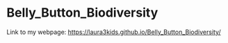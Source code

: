 # Belly_Button_Biodiversity

Link to my webpage: 
https://laura3kids.github.io/Belly_Button_Biodiversity/


